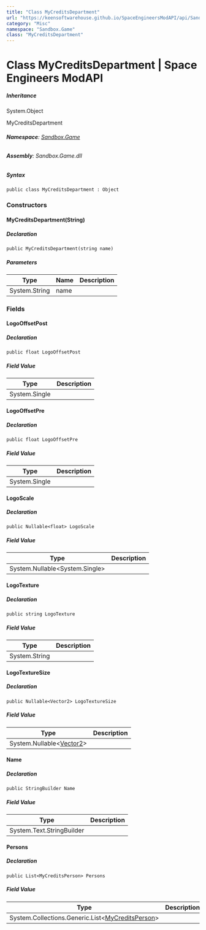 ```yaml
---
title: "Class MyCreditsDepartment"
url: "https://keensoftwarehouse.github.io/SpaceEngineersModAPI/api/Sandbox.Game.MyCreditsDepartment.html"
category: "Misc"
namespace: "Sandbox.Game"
class: "MyCreditsDepartment"
---
```


# Class MyCreditsDepartment | Space Engineers ModAPI

##### Inheritance

System.Object

MyCreditsDepartment

###### **Namespace**: [Sandbox.Game](https://keensoftwarehouse.github.io/SpaceEngineersModAPI/api/Sandbox.Game.html)

###### **Assembly**: Sandbox.Game.dll

##### Syntax

```
public class MyCreditsDepartment : Object
```

### Constructors

#### MyCreditsDepartment(String)

##### Declaration

```
public MyCreditsDepartment(string name)
```

##### Parameters

| Type | Name | Description |
| --- | --- | --- |
| System.String | name |     |

### Fields

#### LogoOffsetPost

##### Declaration

```
public float LogoOffsetPost
```

##### Field Value

| Type | Description |
| --- | --- |
| System.Single |     |

#### LogoOffsetPre

##### Declaration

```
public float LogoOffsetPre
```

##### Field Value

| Type | Description |
| --- | --- |
| System.Single |     |

#### LogoScale

##### Declaration

```
public Nullable<float> LogoScale
```

##### Field Value

| Type | Description |
| --- | --- |
| System.Nullable<System.Single\> |     |

#### LogoTexture

##### Declaration

```
public string LogoTexture
```

##### Field Value

| Type | Description |
| --- | --- |
| System.String |     |

#### LogoTextureSize

##### Declaration

```
public Nullable<Vector2> LogoTextureSize
```

##### Field Value

| Type | Description |
| --- | --- |
| System.Nullable<[Vector2](https://keensoftwarehouse.github.io/SpaceEngineersModAPI/api/VRageMath.Vector2.html)\> |     |

#### Name

##### Declaration

```
public StringBuilder Name
```

##### Field Value

| Type | Description |
| --- | --- |
| System.Text.StringBuilder |     |

#### Persons

##### Declaration

```
public List<MyCreditsPerson> Persons
```

##### Field Value

| Type | Description |
| --- | --- |
| System.Collections.Generic.List<[MyCreditsPerson](https://keensoftwarehouse.github.io/SpaceEngineersModAPI/api/Sandbox.Game.MyCreditsPerson.html)\> |     |